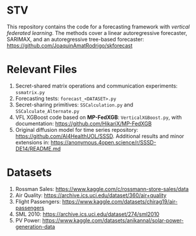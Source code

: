 # STV 

This repository contains the code for a forecasting framework with *vertical federated learning*.  The methods cover a linear autoregressive forecaster, SARIMAX, and an autoregressive tree-based forecaster: https://github.com/JoaquinAmatRodrigo/skforecast


# Relevant Files
 
1. Secret-shared matrix operations and communication experiments: ```ssmatrix.py```
2. Forecasting tests: ```forecast_<DATASET>.py```
3. Secret-sharing primitives: ```SSCalculation.py``` and ```SSCalculate_Alternate.py```
4. VFL XGBoost code based on **MP-FedXGB**: ```VerticalXGBoost.py```, with documentation: https://github.com/HikariX/MP-FedXGB
5. Original diffusion model for time series repository: https://github.com/AI4HealthUOL/SSSD. Additional results and minor extensions in: https://anonymous.4open.science/r/SSSD-DE14/README.md

# Datasets
1. Rossman Sales: https://www.kaggle.com/c/rossmann-store-sales/data
2. Air Quality: https://archive.ics.uci.edu/dataset/360/air+quality
3. Flight Passengers: https://www.kaggle.com/datasets/chirag19/air-passengers
4. SML 2010: https://archive.ics.uci.edu/dataset/274/sml2010
5. PV Power: https://www.kaggle.com/datasets/anikannal/solar-power-generation-data

